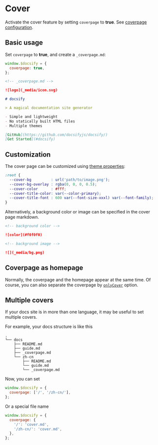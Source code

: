 # Cover

Activate the cover feature by setting `coverpage` to **true**. See [coverpage configuration](configuration.md#coverpage).

## Basic usage

Set `coverpage` to **true**, and create a `_coverpage.md`:

```js
window.$docsify = {
  coverpage: true,
};
```

```markdown
<!-- _coverpage.md -->

![logo](_media/icon.svg)

# docsify

> A magical documentation site generator

- Simple and lightweight
- No statically built HTML files
- Multiple themes

[GitHub](https://github.com/docsifyjs/docsify/)
[Get Started](#docsify)
```

## Customization

The cover page can be customized using [theme properties](themes#theme-properties):

<!-- prettier-ignore -->
```css
:root {
  --cover-bg         : url('path/to/image.png');
  --cover-bg-overlay : rgba(0, 0, 0, 0.5);
  --cover-color      : #fff;
  --cover-title-color: var(--color-primary);
  --cover-title-font : 600 var(--font-size-xxxl) var(--font-family);
}
```

Alternatively, a background color or image can be specified in the cover page markdown.

```markdown
<!-- background color -->

![color](#f0f0f0)
```

```markdown
<!-- background image -->

![](_media/bg.png)
```

## Coverpage as homepage

Normally, the coverpage and the homepage appear at the same time. Of course, you can also separate the coverpage by [`onlyCover`](configuration.md#onlycover) option.

## Multiple covers

If your docs site is in more than one language, it may be useful to set multiple covers.

For example, your docs structure is like this

```text
.
└── docs
    ├── README.md
    ├── guide.md
    ├── _coverpage.md
    └── zh-cn
        ├── README.md
        └── guide.md
        └── _coverpage.md
```

Now, you can set

```js
window.$docsify = {
  coverpage: ['/', '/zh-cn/'],
};
```

Or a special file name

```js
window.$docsify = {
  coverpage: {
    '/': 'cover.md',
    '/zh-cn/': 'cover.md',
  },
};
```
